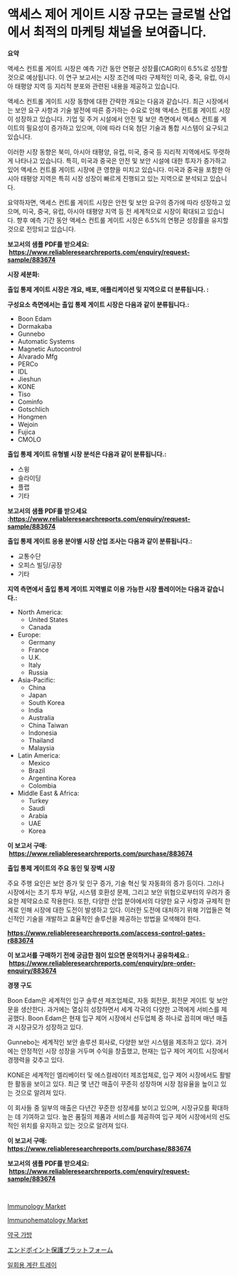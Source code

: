 <p><h1>액세스 제어 게이트 시장 규모는 글로벌 산업에서 최적의 마케팅 채널을 보여줍니다.</h1></p><p><strong>요약</strong></p>
<p><p>액세스 컨트롤 게이트 시장은 예측 기간 동안 연평균 성장률(CAGR)이 6.5%로 성장할 것으로 예상됩니다. 이 연구 보고서는 시장 조건에 따라 구체적인 미국, 중국, 유럽, 아시아 태평양 지역 등 지리적 분포와 관련된 내용을 제공하고 있습니다.</p><p>액세스 컨트롤 게이트 시장 동향에 대한 간략한 개요는 다음과 같습니다. 최근 시장에서는 보안 요구 사항과 기술 발전에 따른 증가하는 수요로 인해 액세스 컨트롤 게이트 시장이 성장하고 있습니다. 기업 및 주거 시설에서 안전 및 보안 측면에서 액세스 컨트롤 게이트의 필요성이 증가하고 있으며, 이에 따라 더욱 첨단 기술과 통합 시스템이 요구되고 있습니다. </p><p>이러한 시장 동향은 북미, 아시아 태평양, 유럽, 미국, 중국 등 지리적 지역에서도 뚜렷하게 나타나고 있습니다. 특히, 미국과 중국은 안전 및 보안 시설에 대한 투자가 증가하고 있어 액세스 컨트롤 게이트 시장에 큰 영향을 미치고 있습니다. 미국과 중국을 포함한 아시아 태평양 지역은 특히 시장 성장이 빠르게 진행되고 있는 지역으로 분석되고 있습니다.</p><p>요약하자면, 액세스 컨트롤 게이트 시장은 안전 및 보안 요구의 증가에 따라 성장하고 있으며, 미국, 중국, 유럽, 아시아 태평양 지역 등 전 세계적으로 시장이 확대되고 있습니다. 향후 예측 기간 동안 액세스 컨트롤 게이트 시장은 6.5%의 연평균 성장률을 유지할 것으로 전망되고 있습니다.</p></p>
<p><strong>보고서의 샘플 PDF를 받으세요: &nbsp;<a href="https://www.reliableresearchreports.com/enquiry/request-sample/883674">https://www.reliableresearchreports.com/enquiry/request-sample/883674</a></strong></p>
<p><strong>시장 세분화:</strong></p>
<p><strong> 출입 통제 게이트 시장은 개요, 배포, 애플리케이션 및 지역으로 더 분류됩니다. :</strong></p>
<p><strong>구성요소 측면에서는 출입 통제 게이트 시장은 다음과 같이 분류됩니다.:</strong></p>
<p><ul><li>Boon Edam</li><li>Dormakaba</li><li>Gunnebo</li><li>Automatic Systems</li><li>Magnetic Autocontrol</li><li>Alvarado Mfg</li><li>PERCo</li><li>IDL</li><li>Jieshun</li><li>KONE</li><li>Tiso</li><li>Cominfo</li><li>Gotschlich</li><li>Hongmen</li><li>Wejoin</li><li>Fujica</li><li>CMOLO</li></ul></p>
<p><strong> 출입 통제 게이트 유형별 시장 분석은 다음과 같이 분류됩니다.:</strong></p>
<p><ul><li>스윙</li><li>슬라이딩</li><li>플랩</li><li>기타</li></ul></p>
<p><strong>보고서의 샘플 PDF를 받으세요 :<a href="https://www.reliableresearchreports.com/enquiry/request-sample/883674">https://www.reliableresearchreports.com/enquiry/request-sample/883674</a></strong></p>
<p><strong> 출입 통제 게이트 응용 분야별 시장 산업 조사는 다음과 같이 분류됩니다.:</strong></p>
<p><ul><li>교통수단</li><li>오피스 빌딩/공장</li><li>기타</li></ul></p>
<p><strong>지역 측면에서 출입 통제 게이트 지역별로 이용 가능한 시장 플레이어는 다음과 같습니다.:</strong></p>
<p><ul>
    <li>
        North America:
        <ul>
            <li>United States</li>
            <li>Canada</li>
        </ul>
    </li>
    <li>
        Europe:
        <ul>
            <li>Germany</li>
            <li>France</li>
            <li>U.K.</li>
            <li>Italy</li>
            <li>Russia</li>
        </ul>
    </li>
    <li>
        Asia-Pacific:
        <ul>
            <li>China</li>
            <li>Japan</li>
            <li>South Korea</li>
            <li>India</li>
            <li>Australia</li>
            <li>China Taiwan</li>
            <li>Indonesia</li>
            <li>Thailand</li>
            <li>Malaysia</li>
        </ul>
    </li>
    <li>
        Latin America:
        <ul>
            <li>Mexico</li>
            <li>Brazil</li>
            <li>Argentina Korea</li>
            <li>Colombia</li>
        </ul>
    </li>
    <li>
        Middle East & Africa:
        <ul>
            <li>Turkey</li>
            <li>Saudi</li>
            <li>Arabia</li>
            <li>UAE</li>
            <li>Korea</li>
        </ul>
    </li>
    </ul></p>
<p><strong>이 보고서 구매: &nbsp;<a href="https://www.reliableresearchreports.com/purchase/883674">https://www.reliableresearchreports.com/purchase/883674</a></strong></p>
<p><strong>출입 통제 게이트의 주요 동인 및 장벽 시장</strong></p>
<p><p>주요 주행 요인은 보안 증가 및 인구 증가, 기술 혁신 및 자동화의 증가 등이다. 그러나 시장에서는 초기 투자 부담, 시스템 호환성 문제, 그리고 보안 위협으로부터의 우려가 중요한 제약요소로 작용한다. 또한, 다양한 산업 분야에서의 다양한 요구 사항과 규제적 한계로 인해 시장에 대한 도전이 발생하고 있다. 이러한 도전에 대처하기 위해 기업들은 혁신적인 기술을 개발하고 효율적인 솔루션을 제공하는 방법을 모색해야 한다.</p></p>
<p><strong><a href="https://www.reliableresearchreports.com/access-control-gates-r883674">https://www.reliableresearchreports.com/access-control-gates-r883674</a></strong></p>
<p><strong>이 보고서를 구매하기 전에 궁금한 점이 있으면 문의하거나 공유하세요.: &nbsp;<a href="https://www.reliableresearchreports.com/enquiry/pre-order-enquiry/883674">https://www.reliableresearchreports.com/enquiry/pre-order-enquiry/883674</a></strong></p>
<p><strong>경쟁 구도</strong></p>
<p><p>Boon Edam은 세계적인 입구 솔루션 제조업체로, 자동 회전문, 회전문 게이트 및 보안 문을 생산한다. 과거에는 열심히 성장하면서 세계 각국의 다양한 고객에게 서비스를 제공했다. Boon Edam은 현재 입구 제어 시장에서 선두업체 중 하나로 꼽히며 매년 매출과 시장규모가 성장하고 있다.</p><p>Gunnebo는 세계적인 보안 솔루션 회사로, 다양한 보안 시스템을 제조하고 있다. 과거에는 안정적인 시장 성장을 거두며 수익을 창출했고, 현재는 입구 제어 게이트 시장에서 경쟁력을 갖추고 있다.</p><p>KONE은 세계적인 엘리베이터 및 에스컬레이터 제조업체로, 입구 제어 시장에서도 활발한 활동을 보이고 있다. 최근 몇 년간 매출이 꾸준히 성장하며 시장 점유율을 높이고 있는 것으로 알려져 있다.</p><p>이 회사들 중 일부의 매출은 다년간 꾸준한 성장세를 보이고 있으며, 시장규모를 확대하는 데 기여하고 있다. 높은 품질의 제품과 서비스를 제공하여 입구 제어 시장에서의 선도적인 위치를 유지하고 있는 것으로 알려져 있다.</p></p>
<p><strong>이 보고서 구매: &nbsp; <a href="https://www.reliableresearchreports.com/purchase/883674">https://www.reliableresearchreports.com/purchase/883674</a></strong></p>
<p><strong>보고서의 샘플 PDF를 받으세요: &nbsp;<a href="https://www.reliableresearchreports.com/enquiry/request-sample/883674">https://www.reliableresearchreports.com/enquiry/request-sample/883674</a></strong><strong></strong></p>
<p>&nbsp;</p>
<p><p><a href="https://github.com/edytherolanlouisejk1miz0wig/Market-Research-Report-List-2/blob/main/immunology-market.md">Immunology Market</a></p><p><a href="https://github.com/peachesmcdowel1/Market-Research-Report-List-2/blob/main/immunohematology-market.md">Immunohematology Market</a></p><p><a href="https://medium.com/@frankfurter67567/%EC%95%BD%EA%B5%AD-%EA%B0%80%EB%B0%A9-%EC%8B%9C%EC%9E%A5-%EC%A0%84%EB%A7%9D-%EC%82%B0%EC%97%85-%EA%B0%9C%EC%9A%94-%EB%B0%8F-%EC%98%88%EC%B8%A1-2024%EB%85%84%EB%B6%80%ED%84%B0-2031%EB%85%84%EA%B9%8C%EC%A7%80-e86e2a2df381">약국 가방</a></p><p><a href="https://medium.com/@pedrogers56456/%E3%82%A8%E3%83%B3%E3%83%89%E3%83%9D%E3%82%A4%E3%83%B3%E3%83%88%E4%BF%9D%E8%AD%B7%E3%83%97%E3%83%A9%E3%83%83%E3%83%88%E3%83%95%E3%82%A9%E3%83%BC%E3%83%A0%E5%B8%82%E5%A0%B4%E8%AA%BF%E6%9F%BB%E3%83%AC%E3%83%9D%E3%83%BC%E3%83%88-%E3%81%9D%E3%81%AE%E6%AD%B4%E5%8F%B2%E3%81%A8%E4%BA%88%E6%B8%AC-2024%E5%B9%B4%E3%81%8B%E3%82%892031%E5%B9%B4%E3%81%BE%E3%81%A7-c17558a1037d">エンドポイント保護プラットフォーム</a></p><p><a href="https://medium.com/@ethawolf/%ED%8F%90%EA%B8%B0%EB%AC%BC-%EB%8B%AC%EA%B1%80-%ED%8A%B8%EB%A0%88%EC%9D%B4-%EC%8B%9C%EC%9E%A5-%EB%B6%84%EC%84%9D-%EA%B8%80%EB%A1%9C%EB%B2%8C-%EC%82%B0%EC%97%85-%EC%A0%84%EB%A7%9D-%EB%B0%8F-%EC%98%88%EC%B8%A1-2024%EB%85%84%EB%B6%80%ED%84%B0-2031%EB%85%84-3084ebaf079a">일회용 계란 트레이</a></p></p>